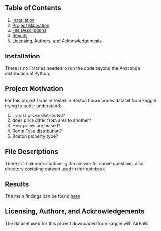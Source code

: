 ## Table of Contents
1)    [Installation](#installation)
2)    [Project Motivation](#Project-Motivation)
3)    [File Descriptions](#File-Descriptions)
4)    [Results](#Results)
5)    [Licensing, Authors, and Acknowledgements](#licensing-authors-and-acknowledgements)

## Installation


There is no libraries needed to run the code beyond the Anaconda distribution of Python.


## Project Motivation

For this project I was intrested in Boston house prices dataset from kaggle trying to better understand:
1) How is prices distributed?
2) does price differ from area to another?
3) How prices are biased?
4) Room Type distribution?
5) Boston property type?


## File Descriptions
There is 1 notebook containing the answer for above questions, also directory contating dataset used in this notebook

## Results
The main findings can be found [here](Boston.ipynb)

## Licensing, Authors, and Acknowledgements
The dataset used for this project downoaded from kaggle with AirBnB.

